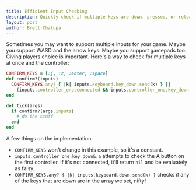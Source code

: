 ```yaml
---
title: Efficient Input Checking
description: Quickly check if multiple keys are down, pressed, or released.
layout: post
author: Brett Chalupa
---
```


Sometimes you may want to support multiple inputs for your game. Maybe you support WASD and the arrow keys. Maybe you support gamepads too. Giving players choice is important. Here's a way to check for multiple keys at once and the controller:

``` ruby
CONFIRM_KEYS = [:j, :z, :enter, :space]
def confirm?(inputs)
  CONFIRM_KEYS.any? { |k| inputs.keyboard.key_down.send(k) } ||
    (inputs.controller_one.connected && inputs.controller_one.key_down.a)
end

def tick(args)
  if confirm?(args.inputs)
    # do the stuff
  end
end
```

A few things on the implementation:

- `CONFIRM_KEYS` won't change in this example, so it's a constant.
- `inputs.controller_one.key_down&.a` attempts to check the A button on the first controller. If it's not connected, it'll return `nil` and be evaluately as falsy.
- `CONFIRM_KEYS.any? { |k| inputs.keyboard.down.send(k) }` checks if any of the keys that are down are in the array we set, nifty!
